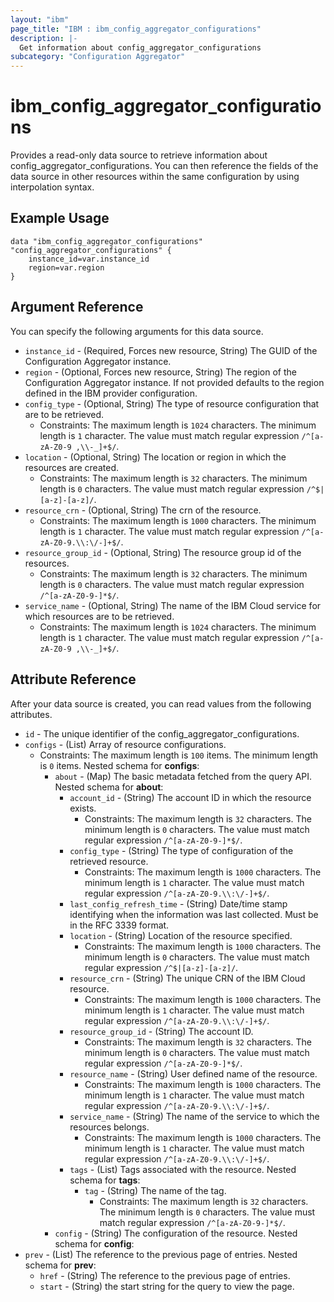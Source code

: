 ```yaml
---
layout: "ibm"
page_title: "IBM : ibm_config_aggregator_configurations"
description: |-
  Get information about config_aggregator_configurations
subcategory: "Configuration Aggregator"
---
```


# ibm_config_aggregator_configurations

Provides a read-only data source to retrieve information about config_aggregator_configurations. You can then reference the fields of the data source in other resources within the same configuration by using interpolation syntax.

## Example Usage

```hcl
data "ibm_config_aggregator_configurations" "config_aggregator_configurations" {
	instance_id=var.instance_id
	region=var.region
}
```

## Argument Reference

You can specify the following arguments for this data source.
* `instance_id` - (Required, Forces new resource, String) The GUID of the Configuration Aggregator instance.
* `region` - (Optional, Forces new resource, String) The region of the Configuration Aggregator instance. If not provided defaults to the region defined in the IBM provider configuration.
* `config_type` - (Optional, String) The type of resource configuration that are to be retrieved.
  * Constraints: The maximum length is `1024` characters. The minimum length is `1` character. The value must match regular expression `/^[a-zA-Z0-9 ,\\-_]+$/`.
* `location` - (Optional, String) The location or region in which the resources are created.
  * Constraints: The maximum length is `32` characters. The minimum length is `0` characters. The value must match regular expression `/^$|[a-z]-[a-z]/`.
* `resource_crn` - (Optional, String) The crn of the resource.
  * Constraints: The maximum length is `1000` characters. The minimum length is `1` character. The value must match regular expression `/^[a-zA-Z0-9.\\:\/-]+$/`.
* `resource_group_id` - (Optional, String) The resource group id of the resources.
  * Constraints: The maximum length is `32` characters. The minimum length is `0` characters. The value must match regular expression `/^[a-zA-Z0-9-]*$/`.
* `service_name` - (Optional, String) The name of the IBM Cloud service for which resources are to be retrieved.
  * Constraints: The maximum length is `1024` characters. The minimum length is `1` character. The value must match regular expression `/^[a-zA-Z0-9 ,\\-_]+$/`.

## Attribute Reference

After your data source is created, you can read values from the following attributes.

* `id` - The unique identifier of the config_aggregator_configurations.
* `configs` - (List) Array of resource configurations.
  * Constraints: The maximum length is `100` items. The minimum length is `0` items.
Nested schema for **configs**:
	* `about` - (Map) The basic metadata fetched from the query API.
	Nested schema for **about**:
		* `account_id` - (String) The account ID in which the resource exists.
		  * Constraints: The maximum length is `32` characters. The minimum length is `0` characters. The value must match regular expression `/^[a-zA-Z0-9-]*$/`.
		* `config_type` - (String) The type of configuration of the retrieved resource.
		  * Constraints: The maximum length is `1000` characters. The minimum length is `1` character. The value must match regular expression `/^[a-zA-Z0-9.\\:\/-]+$/`.
		* `last_config_refresh_time` - (String) Date/time stamp identifying when the information was last collected. Must be in the RFC 3339 format.
		* `location` - (String) Location of the resource specified.
		  * Constraints: The maximum length is `1000` characters. The minimum length is `0` characters. The value must match regular expression `/^$|[a-z]-[a-z]/`.
		* `resource_crn` - (String) The unique CRN of the IBM Cloud resource.
		  * Constraints: The maximum length is `1000` characters. The minimum length is `1` character. The value must match regular expression `/^[a-zA-Z0-9.\\:\/-]+$/`.
		* `resource_group_id` - (String) The account ID.
		  * Constraints: The maximum length is `32` characters. The minimum length is `0` characters. The value must match regular expression `/^[a-zA-Z0-9-]*$/`.
		* `resource_name` - (String) User defined name of the resource.
		  * Constraints: The maximum length is `1000` characters. The minimum length is `1` character. The value must match regular expression `/^[a-zA-Z0-9.\\:\/-]+$/`.
		* `service_name` - (String) The name of the service to which the resources belongs.
		  * Constraints: The maximum length is `1000` characters. The minimum length is `1` character. The value must match regular expression `/^[a-zA-Z0-9.\\:\/-]+$/`.
		* `tags` - (List) Tags associated with the resource.
		Nested schema for **tags**:
			* `tag` - (String) The name of the tag.
			  * Constraints: The maximum length is `32` characters. The minimum length is `0` characters. The value must match regular expression `/^[a-zA-Z0-9-]*$/`.
	* `config` - (String) The configuration of the resource.
	Nested schema for **config**:
* `prev` - (List) The reference to the previous page of entries.
Nested schema for **prev**:
	* `href` - (String) The reference to the previous page of entries.
	* `start` - (String) the start string for the query to view the page.

